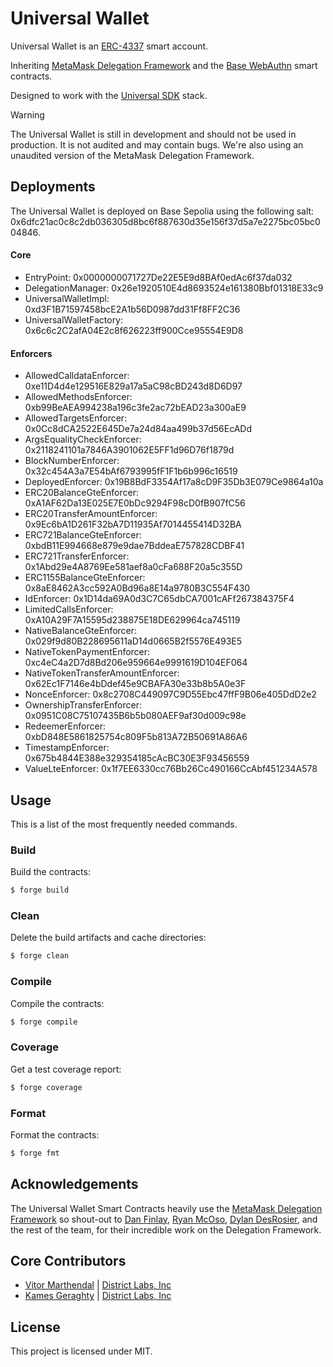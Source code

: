 # Universal Wallet
Universal Wallet is an [ERC-4337](https://eip.tools/eip/4337) smart account.

Inheriting [MetaMask Delegation Framework](https://github.com/MetaMask/delegation-framework) and the [Base WebAuthn](https://github.com/base-org/webauthn-sol) smart contracts.

Designed to work with the [Universal SDK](https://github.com/district-labs/universal-sdk) stack.

> [!WARNING]  
> The Universal Wallet is still in development and should not be used in production. It is not audited and may contain bugs.
> We're also using an unaudited version of the MetaMask Delegation Framework.

## Deployments
The Universal Wallet is deployed on Base Sepolia using the following salt: 0x6dfc21ac0c8c2db036305d8bc6f887630d35e156f37d5a7e2275bc05bc004846.

#### Core
- EntryPoint: 0x0000000071727De22E5E9d8BAf0edAc6f37da032
- DelegationManager: 0x26e1920510E4d8693524e161380Bbf01318E33c9
- UniversalWalletImpl: 0xd3F1B71597458bcE2A1b56D0987dd31Ff8FF2C36
- UniversalWalletFactory: 0x6c6c2C2afA04E2c8f626223ff900Cce95554E9D8
    
#### Enforcers
- AllowedCalldataEnforcer: 0xe11D4d4e129516E829a17a5aC98cBD243d8D6D97
- AllowedMethodsEnforcer: 0xb99BeAEA994238a196c3fe2ac72bEAD23a300aE9
- AllowedTargetsEnforcer: 0x0Cc8dCA2522E645De7a24d84aa499b37d56EcADd
- ArgsEqualityCheckEnforcer: 0x2118241101a7846A3901062E5FF1d96D76f1879d
- BlockNumberEnforcer: 0x32c454A3a7E54bAf6793995fF1F1b6b996c16519
- DeployedEnforcer: 0x19B8BdF3354Af17a8cD9F35Db3E079Ce9864a10a
- ERC20BalanceGteEnforcer: 0xA1AF62Da13E025E7E0bDc9294F98cD0fB907fC56
- ERC20TransferAmountEnforcer: 0x9Ec6bA1D261F32bA7D11935Af7014455414D32BA
- ERC721BalanceGteEnforcer: 0xbdB11E994668e879e9dae7BddeaE757828CDBF41
- ERC721TransferEnforcer: 0x1Abd29e4A8769Ee581aef8a0cFa688F20a5c355D
- ERC1155BalanceGteEnforcer: 0x8aE8462A3cc592A0Bd96a8E14a9780B3C554F430
- IdEnforcer: 0x1D14da69A0d3C7C65dbCA7001cAFf267384375F4
- LimitedCallsEnforcer: 0xA10A29F7A15595d238875E18DE629964ca745119
- NativeBalanceGteEnforcer: 0x029f9d80B228695611aD14d0665B2f5576E493E5
- NativeTokenPaymentEnforcer: 0xc4eC4a2D7d8Bd206e959664e9991619D104EF064
- NativeTokenTransferAmountEnforcer: 0x62Ec1F7146e4bDdef45e9CBAFA30e33b8b5A0e3F
- NonceEnforcer: 0x8c2708C449097C9D55Ebc47ffF9B06e405DdD2e2
- OwnershipTransferEnforcer: 0x0951C08C75107435B6b5b080AEF9af30d009c98e
- RedeemerEnforcer: 0xbD848E5861825754c809F5b813A72B50691A86A6
- TimestampEnforcer: 0x675b4844E388e329354185cAcBC30E3F93456559
- ValueLteEnforcer: 0x1f7EE6330cc76Bb26Cc490166CcAbf451234A578

## Usage

This is a list of the most frequently needed commands.

### Build

Build the contracts:

```sh
$ forge build
```

### Clean

Delete the build artifacts and cache directories:

```sh
$ forge clean
```

### Compile

Compile the contracts:

```sh
$ forge compile
```

### Coverage

Get a test coverage report:

```sh
$ forge coverage
```

### Format

Format the contracts:

```sh
$ forge fmt
```

## Acknowledgements
The Universal Wallet Smart Contracts heavily use the [MetaMask Delegation Framework](https://github.com/MetaMask/delegation-framework) so shout-out to [Dan Finlay](https://github.com/danfinlay), [Ryan McOso](https://github.com/McOso), [Dylan DesRosier](https://github.com/dylandesrosier), and the rest of the team, for their incredible work on the Delegation Framework.

## Core Contributors

- [Vitor Marthendal](https://x.com/VitorMarthendal) | [District Labs, Inc](https://www.districtlabs.com/)
- [Kames Geraghty](https://x.com/KamesGeraghty) | [District Labs, Inc](https://www.districtlabs.com/)

## License

This project is licensed under MIT.
